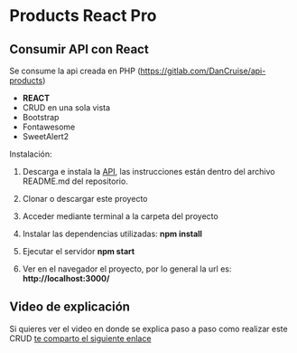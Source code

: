 # Products React Pro

## Consumir API con React

Se consume la api creada en PHP (https://gitlab.com/DanCruise/api-products)
- <b>REACT </b>
- CRUD en una sola vista
- Bootstrap
- Fontawesome
- SweetAlert2

Instalación:

1) Descarga e instala la [API](https://gitlab.com/DanCruise/api-products), las instrucciones están dentro del archivo README.md del repositorio.

2) Clonar o descargar este proyecto

3) Acceder mediante terminal a la carpeta del proyecto

4) Instalar las dependencias utilizadas:  <b>npm install</b>

5) Ejecutar el servidor <b>npm start</b>

6) Ver en el navegador el proyecto, por lo general la url es: <b>http://localhost:3000/</b>


## Video de explicación

Si quieres ver el video en donde se explica paso a paso como realizar este CRUD [te comparto el siguiente enlace](https://www.youtube.com/watch?v=fgQHjMotDPk)